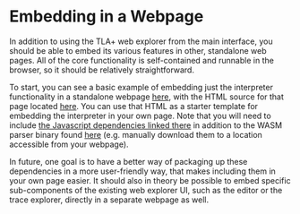 # Embedding in a Webpage

In addition to using the TLA+ web explorer from the main interface, you should be able to embed its various features in other, standalone web pages. All of the core functionality is self-contained and runnable in the browser, so it should be relatively straightforward.

To start, you can see a basic example of embedding just the interpreter functionality in a standalone webpage [here](https://will62794.github.io/tla-web/doc/embed.html), with the HTML source for that page located [here](https://github.com/will62794/tla-web/blob/master/doc/embed.html). You can use that HTML as a starter template for embedding the interpreter in your own page. Note that you will need to include [the Javascript dependencies linked there](https://github.com/will62794/tla-web/blob/4c6e20d0c828bdfe34212a02de4b5ce82894d8fd/doc/embed.html#L8-L12) in addition to the WASM parser binary found [here](https://github.com/will62794/tla-web/blob/master/js/tree-sitter-tlaplus.wasm) (e.g. manually download them to a location accessible from your webpage). 

In future, one goal is to have a better way of packaging up these dependencies in a more user-friendly way, that makes including them in your own page easier. It should also in theory be possible to embed specific sub-components of the existing web explorer UI, such as the editor or the trace explorer, directly in a separate webpage as well.